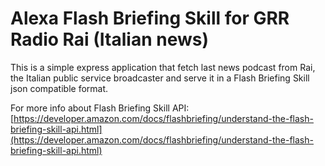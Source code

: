 Alexa Flash Briefing Skill for GRR Radio Rai (Italian news)
===================================

This is a simple express application that fetch last news podcast from Rai, the Italian public service broadcaster and serve it in a Flash Briefing Skill json compatible format.

For more info about Flash Briefing Skill API:
[https://developer.amazon.com/docs/flashbriefing/understand-the-flash-briefing-skill-api.html](https://developer.amazon.com/docs/flashbriefing/understand-the-flash-briefing-skill-api.html)
